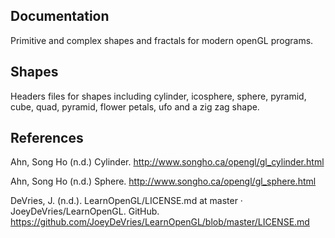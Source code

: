 ## Documentation

Primitive and complex shapes and fractals for modern openGL programs.

## Shapes

Headers files for shapes including cylinder, icosphere, sphere, pyramid, cube, quad, pyramid, flower petals, ufo and a zig zag shape.

## References

Ahn, Song Ho (n.d.) Cylinder. http://www.songho.ca/opengl/gl_cylinder.html

Ahn, Song Ho (n.d.) Sphere. http://www.songho.ca/opengl/gl_sphere.html

DeVries, J. (n.d.). LearnOpenGL/LICENSE.md at master · JoeyDeVries/LearnOpenGL. GitHub. https://github.com/JoeyDeVries/LearnOpenGL/blob/master/LICENSE.md
